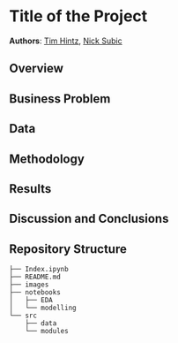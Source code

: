 
# Title of the Project 
**Authors**: [Tim Hintz](mailto:tjhintz@gmail.com), [Nick
Subic](mailto:bagnine@gamil.com)


## Overview

## Business Problem

## Data

## Methodology

## Results

## Discussion and Conclusions

## Repository Structure

```
├── Index.ipynb
├── README.md
├── images
├── notebooks
│   ├── EDA
│   └── modelling
└── src
    ├── data
    └── modules
```
